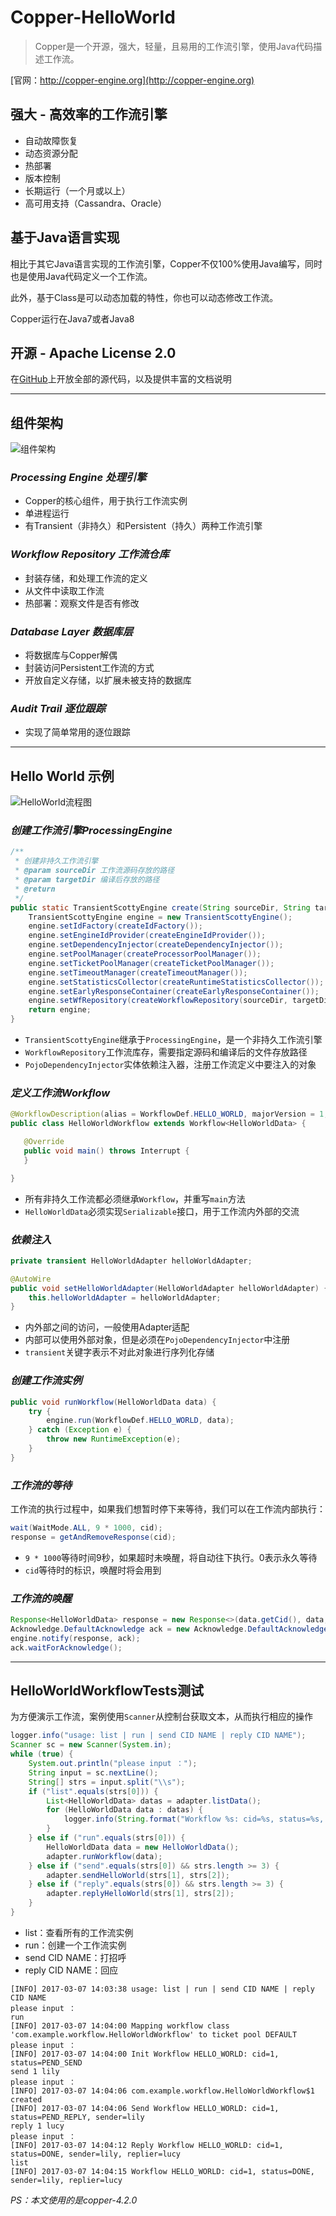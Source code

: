 # Copper-HelloWorld

> Copper是一个开源，强大，轻量，且易用的工作流引擎，使用Java代码描述工作流。

[官网：http://copper-engine.org](http://copper-engine.org)

## 强大 - 高效率的工作流引擎

- 自动故障恢复  
- 动态资源分配
- 热部署
- 版本控制
- 长期运行（一个月或以上）
- 高可用支持（Cassandra、Oracle）

## 基于Java语言实现

相比于其它Java语言实现的工作流引擎，Copper不仅100%使用Java编写，同时也是使用Java代码定义一个工作流。

此外，基于Class是可以动态加载的特性，你也可以动态修改工作流。

Copper运行在Java7或者Java8

## 开源 - Apache License 2.0

在[GitHub](https://github.com/copper-engine/copper-engine)上开放全部的源代码，以及提供丰富的文档说明

---

## 组件架构

![组件架构](workflows-architecture.gif)

### *Processing Engine 处理引擎*

- Copper的核心组件，用于执行工作流实例
- 单进程运行
- 有Transient（非持久）和Persistent（持久）两种工作流引擎

### *Workflow Repository 工作流仓库*

- 封装存储，和处理工作流的定义
- 从文件中读取工作流
- 热部署：观察文件是否有修改

### *Database Layer 数据库层*

- 将数据库与Copper解偶
- 封装访问Persistent工作流的方式
- 开放自定义存储，以扩展未被支持的数据库

### *Audit Trail 逐位跟踪*

- 实现了简单常用的逐位跟踪

---
## Hello World 示例

![HelloWorld流程图](hello-world-flow.jpg)

### *创建工作流引擎ProcessingEngine*

```java
/**
 * 创建非持久工作流引擎
 * @param sourceDir 工作流源码存放的路径
 * @param targetDir 编译后存放的路径
 * @return
 */
public static TransientScottyEngine create(String sourceDir, String targetDir) {
    TransientScottyEngine engine = new TransientScottyEngine();
    engine.setIdFactory(createIdFactory());
    engine.setEngineIdProvider(createEngineIdProvider());
    engine.setDependencyInjector(createDependencyInjector());
    engine.setPoolManager(createProcessorPoolManager());
    engine.setTicketPoolManager(createTicketPoolManager());
    engine.setTimeoutManager(createTimeoutManager());
    engine.setStatisticsCollector(createRuntimeStatisticsCollector());
    engine.setEarlyResponseContainer(createEarlyResponseContainer());
    engine.setWfRepository(createWorkflowRepository(sourceDir, targetDir));
    return engine;
}
```

 - `TransientScottyEngine`继承于`ProcessingEngine`，是一个非持久工作流引擎
 - `WorkflowRepository`工作流库存，需要指定源码和编译后的文件存放路径
 - `PojoDependencyInjector`实体依赖注入器，注册工作流定义中要注入的对象

### *定义工作流Workflow*
 
 ```java
@WorkflowDescription(alias = WorkflowDef.HELLO_WORLD, majorVersion = 1, minorVersion = 0, patchLevelVersion = 0)
public class HelloWorldWorkflow extends Workflow<HelloWorldData> {

    @Override
    public void main() throws Interrupt {
    }

}
```

- 所有非持久工作流都必须继承`Workflow`，并重写`main`方法
- `HelloWorldData`必须实现`Serializable`接口，用于工作流内外部的交流

### *依赖注入*

```java
private transient HelloWorldAdapter helloWorldAdapter;

@AutoWire
public void setHelloWorldAdapter(HelloWorldAdapter helloWorldAdapter) {
    this.helloWorldAdapter = helloWorldAdapter;
}
```

- 内外部之间的访问，一般使用Adapter适配
- 内部可以使用外部对象，但是必须在`PojoDependencyInjector`中注册
- `transient`关键字表示不对此对象进行序列化存储

### *创建工作流实例*

```java
public void runWorkflow(HelloWorldData data) {
    try {
        engine.run(WorkflowDef.HELLO_WORLD, data);
    } catch (Exception e) {
        throw new RuntimeException(e);
    }
}
```

### *工作流的等待*

工作流的执行过程中，如果我们想暂时停下来等待，我们可以在工作流内部执行：

```java
wait(WaitMode.ALL, 9 * 1000, cid);
response = getAndRemoveResponse(cid);
```

- `9 * 1000`等待时间9秒，如果超时未唤醒，将自动往下执行。0表示永久等待
- `cid`等待时的标识，唤醒时将会用到

### *工作流的唤醒*

```java
Response<HelloWorldData> response = new Response<>(data.getCid(), data, null);
Acknowledge.DefaultAcknowledge ack = new Acknowledge.DefaultAcknowledge();
engine.notify(response, ack);
ack.waitForAcknowledge();
```

---

## HelloWorldWorkflowTests测试

为方便演示工作流，案例使用`Scanner`从控制台获取文本，从而执行相应的操作

```java
logger.info("usage: list | run | send CID NAME | reply CID NAME");
Scanner sc = new Scanner(System.in);
while (true) {
    System.out.println("please input ：");
    String input = sc.nextLine();
    String[] strs = input.split("\\s");
    if ("list".equals(strs[0])) {
        List<HelloWorldData> datas = adapter.listData();
        for (HelloWorldData data : datas) {
            logger.info(String.format("Workflow %s: cid=%s, status=%s, sender=%s, replier=%s", WorkflowDef.HELLO_WORLD, data.getCid(), data.getStatus(), data.getSender(), data.getReplier()));
        }
    } else if ("run".equals(strs[0])) {
        HelloWorldData data = new HelloWorldData();
        adapter.runWorkflow(data);
    } else if ("send".equals(strs[0]) && strs.length >= 3) {
        adapter.sendHelloWorld(strs[1], strs[2]);
    } else if ("reply".equals(strs[0]) && strs.length >= 3) {
        adapter.replyHelloWorld(strs[1], strs[2]);
    }
}
```

- list：查看所有的工作流实例
- run：创建一个工作流实例
- send CID NAME：打招呼
- reply CID NAME：回应

```text
[INFO] 2017-03-07 14:03:38 usage: list | run | send CID NAME | reply CID NAME
please input ：
run
[INFO] 2017-03-07 14:04:00 Mapping workflow class 'com.example.workflow.HelloWorldWorkflow' to ticket pool DEFAULT
please input ：
[INFO] 2017-03-07 14:04:00 Init Workflow HELLO_WORLD: cid=1, status=PEND_SEND
send 1 lily
please input ：
[INFO] 2017-03-07 14:04:06 com.example.workflow.HelloWorldWorkflow$1 created
[INFO] 2017-03-07 14:04:06 Send Workflow HELLO_WORLD: cid=1, status=PEND_REPLY, sender=lily
reply 1 lucy
please input ：
[INFO] 2017-03-07 14:04:12 Reply Workflow HELLO_WORLD: cid=1, status=DONE, sender=lily, replier=lucy
list
[INFO] 2017-03-07 14:04:15 Workflow HELLO_WORLD: cid=1, status=DONE, sender=lily, replier=lucy
```

*PS：本文使用的是copper-4.2.0*